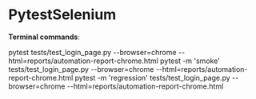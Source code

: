 # PytestSelenium

**Terminal commands**:

pytest tests/test_login_page.py --browser=chrome --html=reports/automation-report-chrome.html
pytest -m 'smoke' tests/test_login_page.py --browser=chrome --html=reports/automation-report-chrome.html
pytest -m 'regression' tests/test_login_page.py --browser=chrome --html=reports/automation-report-chrome.html
